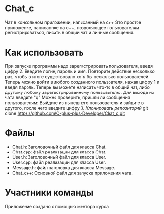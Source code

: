 # Chat_c
Чат в консольном приложении, написанный на c++
Это простое приложение, написанное на с++, позволяющее пользователям регистрироваться, писать в общий чат и личные сообщения.
# Как использовать
При запуске программы надо зарегистрировать пользователя, введя цифру 2. Введите логин, пароль и имя.
Повторите действие несколько раз, чтобы в итоге существовало хотя бы несколько пользователей.
Теперь можно войти в любого созданного пользовтеля, нажав цифру 1 и введя пароль.
Теперь вы можете написать что-то в общий чат, либо другому любому зарегистрированному пользователю. Для выхода из чата введите "q"
Можно проверить, пришли ли сообщения пользователям: Выйдите из нынешнего пользователя и зайдите в другого, после чего введите цифру 3.
*Клонировать репозиторий*
git clone https://github.com/C-plus-plus-Developer/Chat_c.git
# Файлы
- Chat.h: Заголовочный файл для класса Chat.
- Chat.cpp: файл реализации для класса Chat.
- User.h: Заголовочный файл для класса User.
- User.cpp: файл реализации для класса User.
- Message.h: файл заголовка для класса Message.
- Chat_c++: Основной файл для запуска приложения чата.
# Участники команды
Приложение создано с помощью ментора курса.

